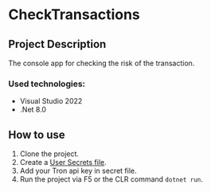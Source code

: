 # CheckTransactions

## Project Description
The console app for checking the risk of the transaction.

### Used technologies:
- Visual Studio 2022
- .Net 8.0


## How to use 
1) Clone the project.
2) Create a  [User Secrets file](https://learn.microsoft.com/en-us/aspnet/core/security/app-secrets?view=aspnetcore-7.0&tabs=windows).
3) Add your Tron api key in secret file.
4) Run the project via F5 or the CLR command `dotnet run`.